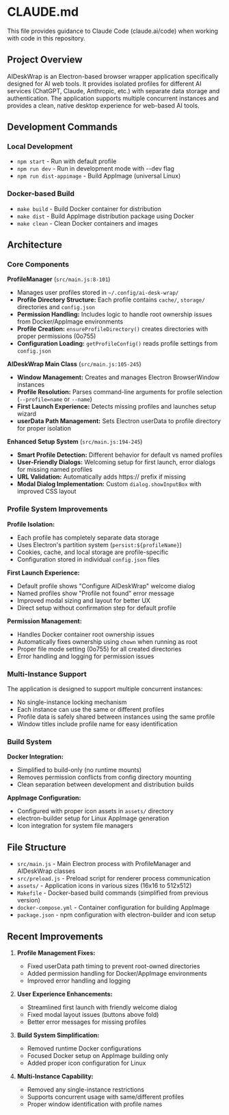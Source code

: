 # CLAUDE.md

This file provides guidance to Claude Code (claude.ai/code) when working with code in this repository.

## Project Overview

AIDeskWrap is an Electron-based browser wrapper application specifically designed for AI web tools. It provides isolated profiles for different AI services (ChatGPT, Claude, Anthropic, etc.) with separate data storage and authentication. The application supports multiple concurrent instances and provides a clean, native desktop experience for web-based AI tools.

## Development Commands

### Local Development
- `npm start` - Run with default profile
- `npm run dev` - Run in development mode with --dev flag
- `npm run dist-appimage` - Build AppImage (universal Linux)

### Docker-based Build
- `make build` - Build Docker container for distribution
- `make dist` - Build AppImage distribution package using Docker
- `make clean` - Clean Docker containers and images

## Architecture

### Core Components

**ProfileManager** (`src/main.js:8-101`)
- Manages user profiles stored in `~/.config/ai-desk-wrap/`
- **Profile Directory Structure:** Each profile contains `cache/`, `storage/` directories and `config.json`
- **Permission Handling:** Includes logic to handle root ownership issues from Docker/AppImage environments
- **Profile Creation:** `ensureProfileDirectory()` creates directories with proper permissions (0o755)
- **Configuration Loading:** `getProfileConfig()` reads profile settings from `config.json`

**AIDeskWrap Main Class** (`src/main.js:105-245`)
- **Window Management:** Creates and manages Electron BrowserWindow instances
- **Profile Resolution:** Parses command-line arguments for profile selection (`--profile=name` or `--name`)
- **First Launch Experience:** Detects missing profiles and launches setup wizard
- **userData Path Management:** Sets Electron userData to profile directory for proper isolation

**Enhanced Setup System** (`src/main.js:194-245`)
- **Smart Profile Detection:** Different behavior for default vs named profiles
- **User-Friendly Dialogs:** Welcoming setup for first launch, error dialogs for missing named profiles
- **URL Validation:** Automatically adds https:// prefix if missing
- **Modal Dialog Implementation:** Custom `dialog.showInputBox` with improved CSS layout

### Profile System Improvements

**Profile Isolation:**
- Each profile has completely separate data storage
- Uses Electron's partition system (`persist:${profileName}`)
- Cookies, cache, and local storage are profile-specific
- Configuration stored in individual `config.json` files

**First Launch Experience:**
- Default profile shows "Configure AIDeskWrap" welcome dialog
- Named profiles show "Profile not found" error message
- Improved modal sizing and layout for better UX
- Direct setup without confirmation step for default profile

**Permission Management:**
- Handles Docker container root ownership issues
- Automatically fixes ownership using `chown` when running as root
- Proper file mode setting (0o755) for all created directories
- Error handling and logging for permission issues

### Multi-Instance Support

The application is designed to support multiple concurrent instances:
- No single-instance locking mechanism
- Each instance can use the same or different profiles
- Profile data is safely shared between instances using the same profile
- Window titles include profile name for easy identification

### Build System

**Docker Integration:**
- Simplified to build-only (no runtime mounts)
- Removes permission conflicts from config directory mounting
- Clean separation between development and distribution builds

**AppImage Configuration:**
- Configured with proper icon assets in `assets/` directory
- electron-builder setup for Linux AppImage generation
- Icon integration for system file managers

## File Structure

- `src/main.js` - Main Electron process with ProfileManager and AIDeskWrap classes
- `src/preload.js` - Preload script for renderer process communication  
- `assets/` - Application icons in various sizes (16x16 to 512x512)
- `Makefile` - Docker-based build commands (simplified from previous version)
- `docker-compose.yml` - Container configuration for building AppImage
- `package.json` - npm configuration with electron-builder and icon setup

## Recent Improvements

1. **Profile Management Fixes:**
   - Fixed userData path timing to prevent root-owned directories
   - Added permission handling for Docker/AppImage environments
   - Improved error handling and logging

2. **User Experience Enhancements:**
   - Streamlined first launch with friendly welcome dialog
   - Fixed modal layout issues (buttons above fold)
   - Better error messages for missing profiles

3. **Build System Simplification:**
   - Removed runtime Docker configurations
   - Focused Docker setup on AppImage building only
   - Added proper icon configuration for Linux

4. **Multi-Instance Capability:**
   - Removed any single-instance restrictions
   - Supports concurrent usage with same/different profiles
   - Proper window identification with profile names
